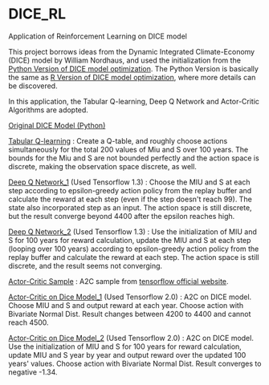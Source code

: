 # DICE_RL
Application of Reinforcement Learning on DICE model

This project borrows ideas from the Dynamic Integrated Climate-Economy (DICE) model by William Nordhaus, and used the initialization from the [Python Version of DICE model optimization](https://github.com/hazem2410/PyDICE). The Python Version is basically the same as [R Version of DICE model optimization](https://github.com/olugovoy/climatedice/tree/master/R), where more details can be discovered.

In this application, the Tabular Q-learning, Deep Q Network and Actor-Critic Algorithms are adopted. 

[Original DICE Model (Python)](https://github.com/linguo4/DICE_RL/blob/master/DICE.ipynb)

[Tabular Q-learning](https://github.com/linguo4/DICE_RL/blob/master/DICE_Tabular%20Q.ipynb) 
: Create a Q-table, and roughly choose actions simultaneously for the total 200 values of Miu and S over 100 years. The bounds for the Miu and S are not bounded perfectly and the action space is discrete, making the observation space discrete, as well.

[Deep Q Network_1](https://github.com/linguo4/DICE_RL/blob/master/DICE_DQN_1.ipynb) (Used Tensorflow 1.3)
: Choose the MIU and S at each step according to epsilon-greedy action policy from the replay buffer and calculate the reward at each step (even if the step doesn't reach 99). The state also incorporated step as an input. The action space is still discrete, but the result converge beyond 4400 after the epsilon reaches high.

[Deep Q Network_2](https://github.com/linguo4/DICE_RL/blob/master/DICE_DQN_2.ipynb) (Used Tensorflow 1.3)
: Use the initialization of MIU and S for 100 years for reward calculation, update the MIU and S at each step (looping over 100 years) according to epsilon-greedy action policy from the replay buffer and calculate the reward at each step. The action space is still discrete, and the result seems not converging.

[Actor-Critic Sample](https://github.com/linguo4/DICE_RL/blob/master/A2C%20Sample.ipynb) 
: A2C sample from [tensorflow official website](https://keras.io/examples/rl/actor_critic_cartpole/).


[Actor-Critic on Dice Model_1](https://github.com/linguo4/DICE_RL/blob/master/DICE_A2C_1.ipynb) (Used Tensorflow 2.0)
: A2C on DICE model. Choose MIU and S and output reward at each year. Choose action with Bivariate Normal Dist. Result changes between 4200 to 4400 and cannot reach 4500.

[Actor-Critic on Dice Model_2](https://github.com/linguo4/DICE_RL/blob/master/DICE_A2C_2.ipynb) (Used Tensorflow 2.0)
: A2C on DICE model. Use the initialization of MIU and S for 100 years for reward calculation, update MIU and S year by year and output reward over the updated 100 years' values. Choose action with Bivariate Normal Dist. Result converges to negative -1.34. 

